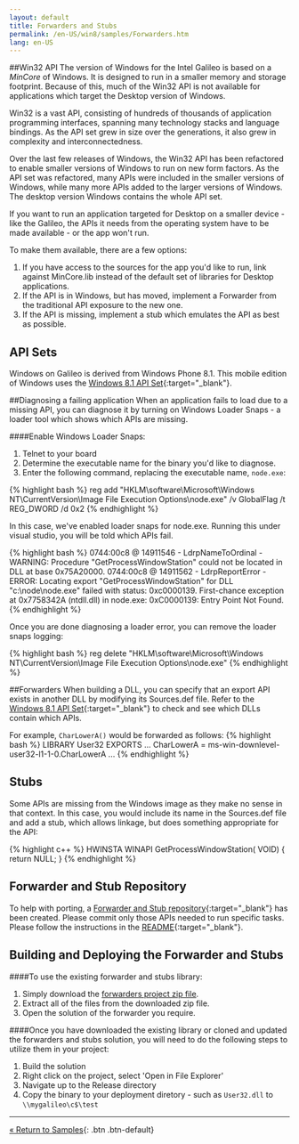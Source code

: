 ```yaml
---
layout: default
title: Forwarders and Stubs
permalink: /en-US/win8/samples/Forwarders.htm
lang: en-US
---
```


##Win32 API
The version of Windows for the Intel Galileo is based on a *MinCore* of Windows. It is designed to run in a smaller memory and storage footprint. Because of this, much of the Win32 API is not available for applications which target the Desktop version of Windows.

Win32 is a vast API, consisting of hundreds of thousands of application programming interfaces, spanning many technology stacks and language bindings. As the API set grew in size over the generations, it also grew in complexity and interconnectedness.

Over the last few releases of Windows, the Win32 API has been refactored to enable smaller versions of Windows to run on new form factors. As the API set was refactored, many APIs were included in the smaller versions of Windows, while many more APIs added to the larger versions of Windows. The desktop version Windows contains the whole API set.

If you want to run an application targeted for Desktop on a smaller device - like the Galileo, the APIs it needs from the operating system have to be made available - or the app won't run.

To make them available, there are a few options:

1. If you have access to the sources for the app you'd like to run, link against MinCore.lib instead of the default set of libraries for Desktop applications.
1. If the API is in Windows, but has moved, implement a Forwarder from the traditional API exposure to the new one.
1. If the API is missing, implement a stub which emulates the API as best as possible.

## API Sets
Windows on Galileo is derived from Windows Phone 8.1. This mobile edition of Windows uses the [Windows 8.1 API Set](http://msdn.microsoft.com/en-us/library/windows/desktop/hh802935(v=vs.85).aspx){:target="_blank"}.

##Diagnosing a failing application
When an application fails to load due to a missing API, you can diagnose it by turning on Windows Loader Snaps - a loader tool which shows which APIs are missing.

####Enable Windows Loader Snaps:

1. Telnet to your board
1. Determine the executable name for the binary you'd like to diagnose.
1. Enter the following command, replacing the executable name, `node.exe`:

{% highlight bash %}
reg add "HKLM\software\Microsoft\Windows NT\CurrentVersion\Image File Execution Options\node.exe" /v GlobalFlag /t REG_DWORD /d 0x2
{% endhighlight %}

In this case, we've enabled loader snaps for node.exe. Running this under visual studio, you will be told which APIs fail.

{% highlight bash %}
0744:00c8 @ 14911546 - LdrpNameToOrdinal - WARNING: Procedure "GetProcessWindowStation" could not be located in DLL at base 0x75A20000.
0744:00c8 @ 14911562 - LdrpReportError - ERROR: Locating export "GetProcessWindowStation" for DLL "c:\node\node.exe" failed with status: 0xc0000139.
First-chance exception at 0x7758342A (ntdll.dll) in node.exe: 0xC0000139: Entry Point Not Found.
{% endhighlight %}

Once you are done diagnosing a loader error, you can remove the loader snaps logging:

{% highlight bash %}
reg delete "HKLM\software\Microsoft\Windows NT\CurrentVersion\Image File Execution Options\node.exe"
{% endhighlight %}

##Forwarders
When building a DLL, you can specify that an export API exists in another DLL by modifying its Sources.def file. Refer to the [Windows 8.1 API Set](http://msdn.microsoft.com/en-us/library/windows/desktop/hh802935(v=vs.85).aspx){:target="_blank"} to check and see which DLLs contain which APIs.

For example, `CharLowerA()` would be forwarded as follows:
{% highlight bash %}
LIBRARY User32
EXPORTS
   ...
   CharLowerA = ms-win-downlevel-user32-l1-1-0.CharLowerA
   ...
{% endhighlight %}

## Stubs
Some APIs are missing from the Windows image as they make no sense in that context. In this case, you would include its name in the Sources.def file and add a stub, which allows linkage, but does something appropriate for the API:

{% highlight c++ %}
HWINSTA
WINAPI
GetProcessWindowStation(
VOID)
{
    return NULL;
}
{% endhighlight %}

## Forwarder and Stub Repository
To help with porting, a [Forwarder and Stub repository](http://github.com/ms-iot/forwarders){:target="_blank"} has been created. Please commit only those APIs needed to run specific tasks. Please follow the instructions in the [README](https://github.com/ms-iot/forwarders/blob/master/README.md){:target="_blank"}.

## Building and Deploying the Forwarder and Stubs

####To use the existing forwarder and stubs library:
1. Simply download the [forwarders project zip file](https://github.com/ms-iot/forwarders/archive/master.zip).
1. Extract all of the files from the downloaded zip file.
1. Open the solution of the forwarder you require.

####Once you have downloaded the existing library or cloned and updated the forwarders and stubs solution, you will need to do the following steps to utilize them in your project:
1. Build the solution
1. Right click on the project, select 'Open in File Explorer'
1. Navigate up to the Release directory
1. Copy the binary to your deployment diretory - such as `User32.dll` to `\\mygalileo\c$\test`

---
[&laquo; Return to Samples](SampleApps.htm){: .btn .btn-default}
